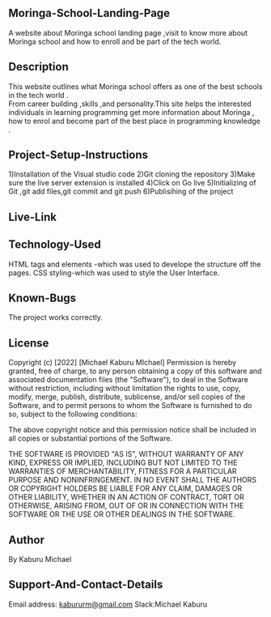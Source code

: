 ## Moringa-School-Landing-Page
A website about Moringa school landing page ,visit to know more about Moringa school and how to enroll and be part of the tech world.

## Description
This website outlines what Moringa school offers as one of the best schools in the tech world . <br> From career building ,skills ,and personality.This site helps the interested individuals in learning programming get more information about Moringa ,<br> how to enrol and become part of the best place in programming knowledge .

## Project-Setup-Instructions
1)Installation of the Visual studio code
2)Git cloning the repository
3)Make sure the live server extension is installed
4)Click on Go live
5)Initializing of Git ,git add files,git commit and git push
6)Publisihing of the project

## Live-Link

## Technology-Used
HTML tags and elements -which was used to develope the structure off the pages.
CSS styling-which was used to style the User Interface.

## Known-Bugs
The project works correctly.

## License
Copyright (c) [2022] [Michael Kaburu MIchael]
Permission is hereby granted, free of charge, to any person obtaining a copy of this software and associated documentation files (the "Software"), to deal in the Software without restriction, including without limitation the rights to use, copy, modify, merge, publish, distribute, sublicense, and/or sell copies of the Software, and to permit persons to whom the Software is furnished to do so, subject to the following conditions:

The above copyright notice and this permission notice shall be included in all copies or substantial portions of the Software.

THE SOFTWARE IS PROVIDED "AS IS", WITHOUT WARRANTY OF ANY KIND, EXPRESS OR IMPLIED, INCLUDING BUT NOT LIMITED TO THE WARRANTIES OF MERCHANTABILITY, FITNESS FOR A PARTICULAR PURPOSE AND NONINFRINGEMENT. IN NO EVENT SHALL THE AUTHORS OR COPYRIGHT HOLDERS BE LIABLE FOR ANY CLAIM, DAMAGES OR OTHER LIABILITY, WHETHER IN AN ACTION OF CONTRACT, TORT OR OTHERWISE, ARISING FROM, OUT OF OR IN CONNECTION WITH THE SOFTWARE OR THE USE OR OTHER DEALINGS IN THE SOFTWARE.

## Author
By Kaburu Michael

## Support-And-Contact-Details
Email address: kabururm@gmail.com
Slack:Michael Kaburu


